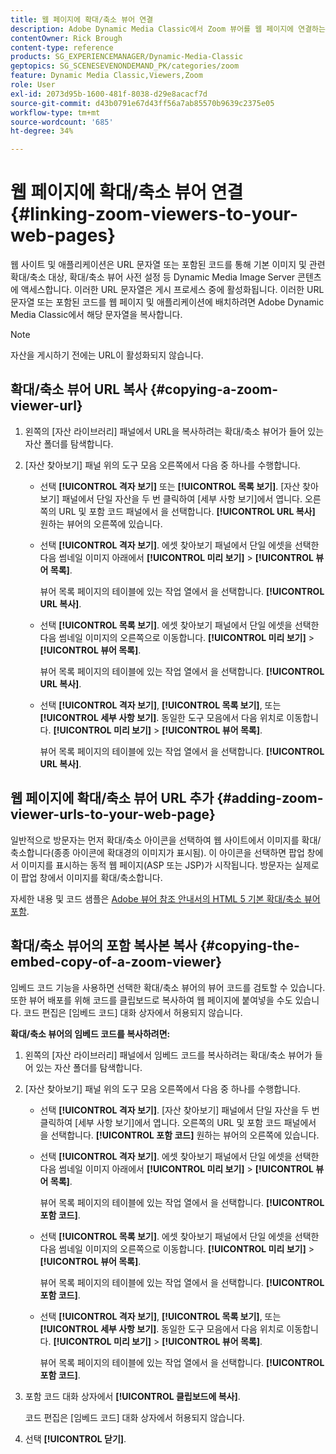 ```yaml
---
title: 웹 페이지에 확대/축소 뷰어 연결
description: Adobe Dynamic Media Classic에서 Zoom 뷰어를 웹 페이지에 연결하는 방법에 대해 알아봅니다.
contentOwner: Rick Brough
content-type: reference
products: SG_EXPERIENCEMANAGER/Dynamic-Media-Classic
geptopics: SG_SCENESEVENONDEMAND_PK/categories/zoom
feature: Dynamic Media Classic,Viewers,Zoom
role: User
exl-id: 2073d95b-1600-481f-8038-d29e8acacf7d
source-git-commit: d43b0791e67d43ff56a7ab85570b9639c2375e05
workflow-type: tm+mt
source-wordcount: '685'
ht-degree: 34%

---
```


# 웹 페이지에 확대/축소 뷰어 연결{#linking-zoom-viewers-to-your-web-pages}

웹 사이트 및 애플리케이션은 URL 문자열 또는 포함된 코드를 통해 기본 이미지 및 관련 확대/축소 대상, 확대/축소 뷰어 사전 설정 등 Dynamic Media Image Server 콘텐츠에 액세스합니다. 이러한 URL 문자열은 게시 프로세스 중에 활성화됩니다. 이러한 URL 문자열 또는 포함된 코드를 웹 페이지 및 애플리케이션에 배치하려면 Adobe Dynamic Media Classic에서 해당 문자열을 복사합니다.

>[!NOTE]
>
>자산을 게시하기 전에는 URL이 활성화되지 않습니다.

## 확대/축소 뷰어 URL 복사 {#copying-a-zoom-viewer-url}

1. 왼쪽의 [자산 라이브러리] 패널에서 URL을 복사하려는 확대/축소 뷰어가 들어 있는 자산 폴더를 탐색합니다.
1. [자산 찾아보기] 패널 위의 도구 모음 오른쪽에서 다음 중 하나를 수행합니다.

   * 선택 **[!UICONTROL 격자 보기]** 또는 **[!UICONTROL 목록 보기]**. [자산 찾아보기] 패널에서 단일 자산을 두 번 클릭하여 [세부 사항 보기]에서 엽니다. 오른쪽의 URL 및 포함 코드 패널에서 을 선택합니다. **[!UICONTROL URL 복사]** 원하는 뷰어의 오른쪽에 있습니다.
   * 선택 **[!UICONTROL 격자 보기]**. 에셋 찾아보기 패널에서 단일 에셋을 선택한 다음 썸네일 이미지 아래에서 **[!UICONTROL 미리 보기]** > **[!UICONTROL 뷰어 목록]**.

      뷰어 목록 페이지의 테이블에 있는 작업 열에서 을 선택합니다. **[!UICONTROL URL 복사]**.

   * 선택 **[!UICONTROL 목록 보기]**. 에셋 찾아보기 패널에서 단일 에셋을 선택한 다음 썸네일 이미지의 오른쪽으로 이동합니다. **[!UICONTROL 미리 보기]** > **[!UICONTROL 뷰어 목록]**.

      뷰어 목록 페이지의 테이블에 있는 작업 열에서 을 선택합니다. **[!UICONTROL URL 복사]**.

   * 선택 **[!UICONTROL 격자 보기]**, **[!UICONTROL 목록 보기]**, 또는 **[!UICONTROL 세부 사항 보기]**. 동일한 도구 모음에서 다음 위치로 이동합니다. **[!UICONTROL 미리 보기]** > **[!UICONTROL 뷰어 목록]**.

      뷰어 목록 페이지의 테이블에 있는 작업 열에서 을 선택합니다. **[!UICONTROL URL 복사]**.

## 웹 페이지에 확대/축소 뷰어 URL 추가 {#adding-zoom-viewer-urls-to-your-web-page}

일반적으로 방문자는 먼저 확대/축소 아이콘을 선택하여 웹 사이트에서 이미지를 확대/축소합니다(종종 아이콘에 확대경의 이미지가 표시됨). 이 아이콘을 선택하면 팝업 창에서 이미지를 표시하는 동적 웹 페이지(ASP 또는 JSP)가 시작됩니다. 방문자는 실제로 이 팝업 창에서 이미지를 확대/축소합니다.

자세한 내용 및 코드 샘플은 [Adobe 뷰어 참조 안내서의 HTML 5 기본 확대/축소 뷰어 포함](https://experienceleague.adobe.com/docs/dynamic-media-developer-resources/library/viewers-aem-assets-dmc/basic-zoom/c-html5-20-basic-zoom-viewer-about.html#section-e1c3106f5b3e445d9b95be337c2f94e2).

## 확대/축소 뷰어의 포함 복사본 복사 {#copying-the-embed-copy-of-a-zoom-viewer}

임베드 코드 기능을 사용하면 선택한 확대/축소 뷰어의 뷰어 코드를 검토할 수 있습니다. 또한 뷰어 배포를 위해 코드를 클립보드로 복사하여 웹 페이지에 붙여넣을 수도 있습니다. 코드 편집은 [임베드 코드] 대화 상자에서 허용되지 않습니다.

**확대/축소 뷰어의 임베드 코드를 복사하려면:**

1. 왼쪽의 [자산 라이브러리] 패널에서 임베드 코드를 복사하려는 확대/축소 뷰어가 들어 있는 자산 폴더를 탐색합니다.
1. [자산 찾아보기] 패널 위의 도구 모음 오른쪽에서 다음 중 하나를 수행합니다.

   * 선택 **[!UICONTROL 격자 보기]**. [자산 찾아보기] 패널에서 단일 자산을 두 번 클릭하여 [세부 사항 보기]에서 엽니다. 오른쪽의 URL 및 포함 코드 패널에서 을 선택합니다. **[!UICONTROL 포함 코드]** 원하는 뷰어의 오른쪽에 있습니다.
   * 선택 **[!UICONTROL 격자 보기]**. 에셋 찾아보기 패널에서 단일 에셋을 선택한 다음 썸네일 이미지 아래에서 **[!UICONTROL 미리 보기]** > **[!UICONTROL 뷰어 목록]**.

      뷰어 목록 페이지의 테이블에 있는 작업 열에서 을 선택합니다. **[!UICONTROL 포함 코드]**.

   * 선택 **[!UICONTROL 목록 보기]**. 에셋 찾아보기 패널에서 단일 에셋을 선택한 다음 썸네일 이미지의 오른쪽으로 이동합니다. **[!UICONTROL 미리 보기]** > **[!UICONTROL 뷰어 목록]**.

      뷰어 목록 페이지의 테이블에 있는 작업 열에서 을 선택합니다. **[!UICONTROL 포함 코드]**.

   * 선택 **[!UICONTROL 격자 보기]**, **[!UICONTROL 목록 보기]**, 또는 **[!UICONTROL 세부 사항 보기]**. 동일한 도구 모음에서 다음 위치로 이동합니다. **[!UICONTROL 미리 보기]** > **[!UICONTROL 뷰어 목록]**.

      뷰어 목록 페이지의 테이블에 있는 작업 열에서 을 선택합니다. **[!UICONTROL 포함 코드]**.

1. 포함 코드 대화 상자에서 **[!UICONTROL 클립보드에 복사]**.

   코드 편집은 [임베드 코드] 대화 상자에서 허용되지 않습니다.

1. 선택 **[!UICONTROL 닫기]**.
